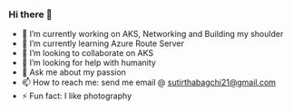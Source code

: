 ### Hi there 👋

- 🔭 I’m currently working on AKS, Networking and Building my shoulder
- 🌱 I’m currently learning Azure Route Server
- 👯 I’m looking to collaborate on AKS
- 🤔 I’m looking for help with humanity
- 💬 Ask me about my passion
- 📫 How to reach me: send me email @ sutirthabagchi21@gmail.com
- ⚡ Fun fact: I like photography
